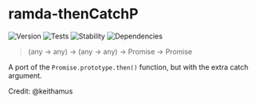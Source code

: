 # ramda-thenCatchP

![Version][BADGE_VERSION]
![Tests][BADGE_TRAVIS]
![Stability][BADGE_STABILITY]
![Dependencies][BADGE_DEPENDENCY]

> (any -> any) -> (any -> any) -> Promise<any> ->  Promise<any>

A port of the `Promise.prototype.then()` function, but with the extra catch argument.

Credit: @keithamus

[BADGE_TRAVIS]: https://img.shields.io/travis/krainboltgreene/ramda-extra.js.svg?maxAge=2592000&style=flat-square
[BADGE_VERSION]: https://img.shields.io/npm/v/ramda-extra.svg?maxAge=2592000&style=flat-square
[BADGE_STABILITY]: https://img.shields.io/badge/stability-strong-green.svg?maxAge=2592000&style=flat-square
[BADGE_DEPENDENCY]: https://img.shields.io/david/krainboltgreene/ramda-extra.js.svg?maxAge=2592000&style=flat-square
